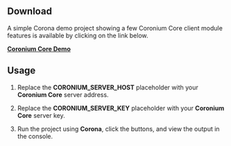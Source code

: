 ## Download 

A simple Corona demo project showing a few Coronium Core client module features is available by clicking on the link below.

__[Coronium Core Demo](https://s3.amazonaws.com/coronium-core/coronium-demo.zip)__

## Usage

1. Replace the __CORONIUM_SERVER_HOST__ placeholder with your __Coronium Core__ server address.

1. Replace the __CORONIUM_SERVER_KEY__ placeholder with your __Coronium Core__ server key.

1. Run the project using __Corona__, click the buttons, and view the output in the console. 